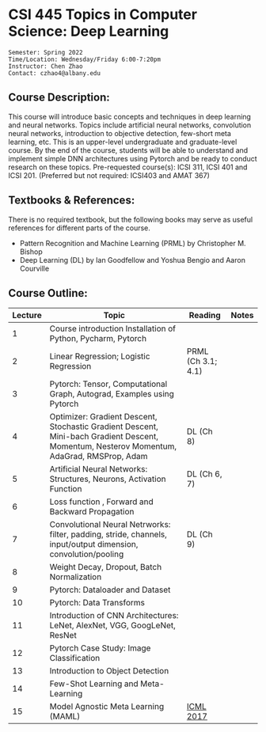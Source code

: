 # CSI 445 Topics in Computer Science: Deep Learning

```
Semester: Spring 2022 
Time/Location: Wednesday/Friday 6:00-7:20pm
Instructor: Chen Zhao
Contact: czhao4@albany.edu
```

## Course Description:

This course will introduce basic concepts and techniques in deep learning and neural networks. Topics include artificial neural networks, convolution neural networks, introduction to objective detection, few-short meta learning, etc. This is an upper-level undergraduate and graduate-level course. By the end of the course, students will be able to understand and implement simple DNN architectures using Pytorch and be ready to conduct research on these topics. Pre-requested course(s):  ICSI 311, ICSI 401 and ICSI 201. (Preferred but not required: ICSI403 and AMAT 367)

## Textbooks & References:

There is no required textbook, but the following books may serve as useful references for different parts of the course.
* Pattern Recognition and Machine Learning (PRML) by Christopher M. Bishop
* Deep Learning (DL) by Ian Goodfellow and Yoshua Bengio and Aaron Courville


## Course Outline:

| Lecture 	| Topic                                                                                                                                                	| Reading                   	| Notes 	|
|---------	|------------------------------------------------------------------------------------------------------------------------------------------------------	|---------------------------	|-------	|
| 1       	| Course introduction Installation of Python, Pycharm, Pytorch                                                                                         	|                           	|       	|
| 2       	|     Linear Regression; Logistic   Regression                                                                                                         	|     PRML (Ch 3.1; 4.1)    	|       	|
| 3       	|     Pytorch: Tensor, Computational   Graph, Autograd, Examples using Pytorch                                                                         	|                           	|       	|
| 4       	|     Optimizer: Gradient Descent,   Stochastic Gradient Descent, Mini-bach Gradient Descent, Momentum, Nesterov   Momentum, AdaGrad, RMSProp, Adam    	|     DL (Ch 8)             	|       	|
| 5       	|     Artificial Neural Networks: Structures,   Neurons, Activation Function                                                                           	|     DL (Ch 6, 7)          	|       	|
| 6       	|     Loss function , Forward and Backward   Propagation                                                                                               	|                           	|       	|
| 7       	|     Convolutional Neural Netrworks:   filter, padding, stride, channels, input/output dimension,   convolution/pooling                               	|     DL (Ch 9)             	|       	|
| 8       	|     Weight Decay, Dropout, Batch   Normalization                                                                                                     	|                           	|       	|
| 9       	|     Pytorch: Dataloader and Dataset                                                                                                                  	|                           	|       	|
| 10      	|     Pytorch: Data Transforms                                                                                                                         	|                           	|       	|
| 11      	|     Introduction of CNN   Architectures: LeNet, AlexNet, VGG, GoogLeNet, ResNet                                                                      	|                           	|       	|
| 12      	|     Pytorch Case Study: Image   Classification                                                                                                       	|                           	|       	|
| 13      	|     Introduction to Object Detection                                                                                                                 	|                           	|       	|
| 14      	|     Few-Shot Learning and   Meta-Learning                                                                                                            	|                           	|       	|
| 15      	|     Model Agnostic Meta Learning   (MAML)                                                                                                            	| [ICML 2017](https://arxiv.org/pdf/1703.03400.pdf)	|       	|









